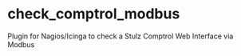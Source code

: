 # check_comptrol_modbus
Plugin for Nagios/Icinga to check a Stulz Comptrol Web Interface via Modbus
